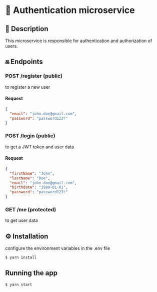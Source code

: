 # 🔐 Authentication microservice

## 📝 Description

This microservice is responsible for authentication and authorization of users.

## 🔛 Endpoints

### POST /register (public)

to register a new user

#### Request

```json
{
  "email": "john.doe@gmail.com",
  "password": "password123!"
}
```

### POST /login (public)

to get a JWT token and user data

#### Request

```json
{
  "firstName": "John",
  "lastName": "Doe",
  "email": "john.doe@gmail.com",
  "birthdate": "1990-01-01",
  "password": "password123!"
}
```

### GET /me (protected)

to get user data

## ⚙️ Installation

configure the environment variables in the .env file

```bash
$ yarn install
```

## Running the app

```bash
$ yarn start
```
